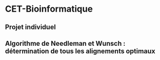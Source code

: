 # CET-Bioinformatique

  ## Projet individuel
  
<p align="justify">
  
  ## Algorithme de Needleman et Wunsch : détermination de tous les alignements optimaux
</p>
